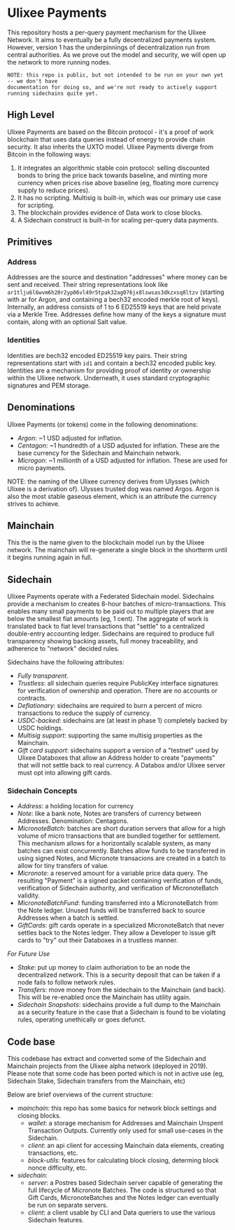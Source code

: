 # Ulixee Payments
This repository hosts a per-query payment mechanism for the Ulixee Network. It aims to eventually be a fully decentralized payments system. However, version 1 has the underpinnings of decentralization run from central authorities. As we prove out the model and security, we will open up the network to more running nodes.

```
NOTE: this repo is public, but not intended to be run on your own yet -- we don't have 
documentation for doing so, and we're not ready to actively support running sidechains quite yet.
```

## High Level
Ulixee Payments are based on the Bitcoin protocol - it's a proof of work blockchain that uses data queries instead of energy to provide chain security. It also inherits the UXTO model. Ulixee Payments diverge from Bitcoin in the following ways:
1. It integrates an algorithmic stable coin protocol: selling discounted bonds to bring the price back towards baseline, and minting more currency when prices rise above baseline (eg, floating more currency supply to reduce prices).
2. It has no scripting. Multisig is built-in, which was our primary use case for scripting.
3. The blockchain provides evidence of Data work to close blocks.
4. A Sidechain construct is built-in for scaling per-query data payments.

## Primitives
### Address
Addresses are the source and destination "addresses" where money can be sent and received. Their string representations look like `ar1tlju6l6wvm6h20r2yp06vl49r5tpak32ag076jx8lswsas3dkzxsq8ltzv` (starting with ar for Argon, and containing a bech32 encoded merkle root of keys). Internally, an address consists of 1 to 6 ED25519 keys that are held private via a Merkle Tree. Addresses define how many of the keys a signature must contain, along with an optional Salt value.

### Identities
Identities are bech32 encoded ED25519 key pairs. Their string representations start with `id1` and contain a bech32 encoded public key. Identities are a mechanism for providing proof of identity or ownership within the Ulixee network. Underneath, it uses standard cryptographic signatures and PEM storage.

## Denominations
Ulixee Payments (or tokens) come in the following denominations:
- *Argon*: ~1 USD adjusted for inflation.
- *Centagon*: ~1 hundredth of a USD adjusted for inflation. These are the base currency for the Sidechain and Mainchain network.
- *Microgon*: ~1 millionth of a USD adjusted for inflation. These are used for micro payments.

NOTE: the naming of the Ulixee currency derives from Ulysses (which Ulixee is a derivation of). Ulysses trusted dog was named Argos. Argon is also the most stable gaseous element, which is an attribute the currency strives to achieve.

## Mainchain
This the is the name given to the blockchain model run by the Ulixee network. The mainchain will re-generate a single block in the shortterm until it begins running again in full.

## Sidechain
Ulixee Payments operate with a Federated Sidechain model. Sidechains provide a mechanism to creates 8-hour batches of micro-transactions. This enables many small payments to be paid out to multiple players that are below the smallest fiat amounts (eg, 1 cent). The aggregate of work is translated back to fiat level transactions that "settle" to a centralized double-entry accounting ledger. Sidechains are required to produce full transparency showing backing assets, full money traceability, and adherence to "network" decided rules. 

Sidechains have the following attributes:
- *Fully transparent*.
- *Trustless*: all sidechain queries require PublicKey interface signatures for verification of ownership and operation. There are no accounts or contracts.
- *Deflationary*: sidechains are required to burn a percent of micro transactions to reduce the supply of currency.
- *USDC-backed*: sidechains are (at least in phase 1) completely backed by USDC holdings.
- *Multisig support*: supporting the same multisig properties as the Mainchain.
- *Gift card support*: sidechains support a version of a "testnet" used by Ulixee Databoxes that allow an Address holder to create "payments" that will not settle back to real currency. A Databox and/or Ulixee server must opt into allowing gift cards.

### Sidechain Concepts
- *Address*: a holding location for currency
- *Note*: like a bank note, Notes are transfers of currency between Addresses. Denomination: Centagons.
- *MicronoteBatch*: batches are short duration servers that allow for a high volume of micro transactions that are bundled together for settlement. This mechanism allows for a horizontally scalable system, as many batches can exist concurrently. Batches allow funds to be transferred in using signed Notes, and Micronote transacions are created in a batch to allow for tiny transfers of value.
- *Micronote*: a reserved amount for a variable price data query. The resulting "Payment" is a signed packet containing verification of funds, verification of Sidechain authority, and verification of MicronoteBatch validity.
- *MicronoteBatchFund*: funding transferred into a MicronoteBatch from the Note ledger. Unused funds will be transferred back to source Addresses when a batch is settled.
- *GiftCards*: gift cards operate in a specialized MicronoteBatch that never settles back to the Notes ledger. They allow a Developer to issue gift cards to "try" out their Databoxes in a trustless manner.

_For Future Use_
- *Stake*: put up money to claim authoriation to be an node the decentralized network. This is a security deposit that can be taken if a node fails to follow network rules.
- *Transfers*: move money from the sidechain to the Mainchain (and back). This will be re-enabled once the Mainchain has utility again.
- *Sidechain Snapshots*: sidechains provide a full dump to the Mainchain as a security feature in the case that a Sidechain is found to be violating rules, operating unethically or goes defunct.

## Code base
This codebase has extract and converted some of the Sidechain and Mainchain projects from the Ulixee alpha network (deployed in 2019). Please note that some code has been ported which is not in active use (eg, Sidechain Stake, Sidechain transfers from the Mainchain, etc)

Below are brief overviews of the current structure:
* *mainchain*: this repo has some basics for network block settings and closing blocks.
  - *wallet*: a storage mechanism for Addresses and Mainchain Unspent Transaction Outputs. Currently only used for small use-cases in the Sidechain.
  - *client*: an api client for accessing Mainchain data elements, creating transactions, etc.
  - *block-utils*: features for calculating block closing, determing block nonce difficulty, etc.
* *sidechain*: 
  - *server*: a Postres based Sidechain server capable of generating the full lifecycle of Micronote Batches. The code is structured so that Gift Cards, MicronoteBatches and the Notes ledger can eventually be run on separate servers.
  - *client*: a client usable by CLI and Data queriers to use the various Sidechain features.
